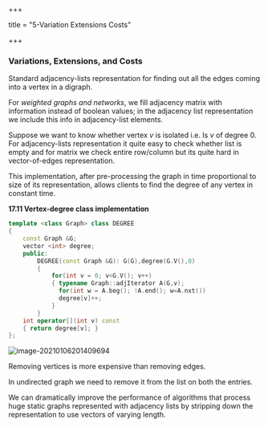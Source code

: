 +++

title = "5-Variation Extensions Costs"

+++

### Variations, Extensions, and Costs

Standard adjacency-lists representation for finding out all the edges coming into a vertex in a digraph.

For *weighted graphs and networks*, we fill adjacency matrix with information instead of boolean values; in the adjacency list representation we include this info in  adjacency-list elements.

Suppose we want to know whether vertex $v$ is isolated i.e. Is $v$ of degree 0. For adjacency-lists representation it quite easy to check whether list is empty and for matrix we check entire row/column but its quite hard in vector-of-edges representation.

 This implementation, after pre-processing the graph in time proportional to size of its representation, allows clients to find the degree of any vertex in constant time.

**17.11 Vertex-degree class implementation**

````c++
template <class Graph> class DEGREE
{
    const Graph &G;
    vector <int> degree;
    public:
    	DEGREE(const Graph &G): G(G),degree(G.V(),0)
        {
            for(int v = 0; v<G.V(); v++)
            { typename Graph::adjIterator A(G,v);
              for(int w = A.beg(); !A.end(); w=A.nxt())
              degree[v]++;
            }
        }
    int operator[](int v) const
    { return degree[v]; }
};
````

![image-20210106201409694](/5_Variation_Extensions_Costs.assets/image-20210106201409694.png)

Removing vertices is more expensive than removing edges.

In undirected graph we need to remove it from the list on both the entries.

We can dramatically improve the performance of algorithms that process huge static graphs represented with adjacency lists by stripping down the representation to use vectors of varying length.


